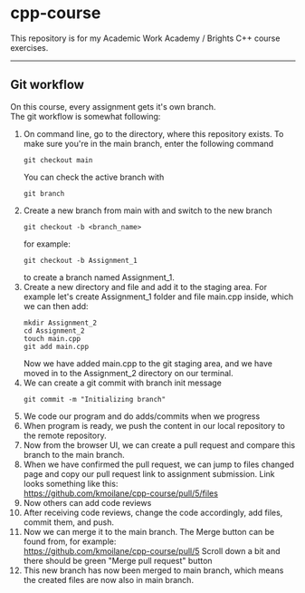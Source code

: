 # cpp-course

This repository is for my Academic Work Academy / Brights C++ course exercises.

---

## Git workflow

On this course, every assignment gets it's own branch.<br>
The git workflow is somewhat following:

1. On command line, go to the directory, where this repository exists. 
    To make sure you're in the main branch, enter the following command<br>
    ```
    git checkout main
    ```
    You can check the active branch with<br>
    ```
    git branch
    ```
2. Create a new branch from main with and switch to the new branch<br>
    ```
    git checkout -b <branch_name>
    ```
    for example:<br>
    ```
    git checkout -b Assignment_1
    ```
    to create a branch named Assignment_1.
3. Create a new directory and file and add it to the staging area. For example let's create
   Assignment_1 folder and file main.cpp inside, which we can then add:<br>
    ```
   mkdir Assignment_2
   cd Assignment_2
   touch main.cpp
   git add main.cpp
    ```
    Now we have added main.cpp to the git staging area, and we have moved in to the
    Assignment_2 directory on our terminal.
4. We can create a git commit with branch init message<br>
    ```
    git commit -m "Initializing branch"
    ```
5. We code our program and do adds/commits when we progress
6. When program is ready, we push the content in our local repository to the
   remote repository.
7. Now from the browser UI, we can create a pull request and compare this branch
   to the main branch.
8. When we have confirmed the pull request, we can jump to files changed page
   and copy our pull request link to assignment submission. Link looks something
   like this:<br>
   <https://github.com/kmoilane/cpp-course/pull/5/files>
9. Now others can add code reviews
10. After receiving code reviews, change the code accordingly, add files,
    commit them, and push.
11. Now we can merge it to the main branch. The Merge button can be found from,
    for example:<br>
    <https://github.com/kmoilane/cpp-course/pull/5>
    Scroll down a bit and there should be green "Merge pull request" button
12. This new branch has now been merged to main branch, which means the created
    files are now also in main branch.

